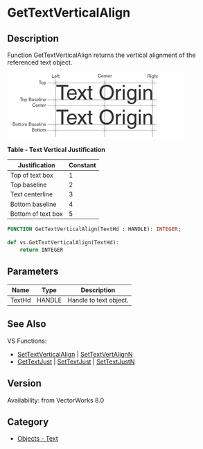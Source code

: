 # GetTextVerticalAlign

## Description
Function GetTextVerticalAlign returns the vertical alignment of the referenced text object.


![Text Locus](files/Textlocus.gif)

**Table - Text Vertical Justification**

| Justification        | Constant |
|--------------------- |----------|
| Top of text box      | 1        |
| Top baseline         | 2        |
| Text centerline      | 3        |
| Bottom baseline      | 4        |
| Bottom of text box   | 5        |

```pascal
FUNCTION GetTextVerticalAlign(TextHd : HANDLE): INTEGER;
```

```python
def vs.GetTextVerticalAlign(TextHd):
    return INTEGER
```

## Parameters
|Name|Type|Description|
|---|---|---|
|TextHd|HANDLE|Handle to text object.|

## See Also
VS Functions:
* [SetTextVerticalAlign](SetTextVerticalAlign.md) | [SetTextVertAlignN](SetTextVertAlignN.md)
* [GetTextJust](GetTextJust.md) | [SetTextJust](SetTextJust.md) | [SetTextJustN](SetTextJustN.md)

## Version
Availability: from VectorWorks 8.0

## Category
* [Objects - Text](../Categories/Objects%20-%20Text.md)
